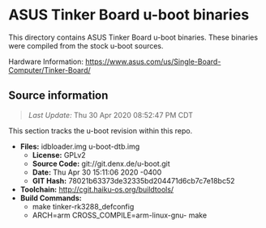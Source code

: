 ASUS Tinker Board u-boot binaries
===================

This directory contains ASUS Tinker Board u-boot binaries.
These binaries were compiled from the stock u-boot sources.

Hardware Information: <https://www.asus.com/us/Single-Board-Computer/Tinker-Board/>

Source information
-------------
> *Last Update:* Thu 30 Apr 2020 08:52:47 PM CDT

This section tracks the u-boot revision within this repo.

* **Files:**  idbloader.img u-boot-dtb.img
  * **License:** GPLv2
  * **Source Code:** git://git.denx.de/u-boot.git
  * **Date:** Thu Apr 30 15:11:06 2020 -0400
  * **GIT Hash:** 78021b63373de32335bd204471d6cb7c7e18bc52
* **Toolchain:** http://cgit.haiku-os.org/buildtools/
* **Build Commands:**
  * make tinker-rk3288_defconfig
  * ARCH=arm CROSS_COMPILE=arm-linux-gnu- make
